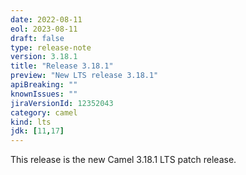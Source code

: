```yaml
---
date: 2022-08-11
eol: 2023-08-11
draft: false
type: release-note
version: 3.18.1
title: "Release 3.18.1"
preview: "New LTS release 3.18.1"
apiBreaking: ""
knownIssues: ""
jiraVersionId: 12352043
category: camel
kind: lts
jdk: [11,17]
---
```


This release is the new Camel 3.18.1 LTS patch release.
